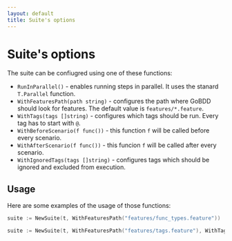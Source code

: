 ```yaml
---
layout: default
title: Suite's options
---
```


# Suite's options

The suite can be confiugred using one of these functions:

* `RunInParallel()` - enables running steps in parallel. It uses the stanard `T.Parallel` function.
* `WithFeaturesPath(path string)` - configures the path where GoBDD should look for features. The default value is `features/*.feature`.
* `WithTags(tags []string)` - configures which tags should be run. Every tag has to start with `@`.
* `WithBeforeScenario(f func())` - this function `f` will be called before every scenario.
* `WithAfterScenario(f func())` - this funcion `f` will be called after every scenario.
* `WithIgnoredTags(tags []string)` - configures tags which should be ignored and excluded from execution.

## Usage

Here are some examples of the usage of those functions:

```go
suite := NewSuite(t, WithFeaturesPath("features/func_types.feature"))
```

```go
suite := NewSuite(t, WithFeaturesPath("features/tags.feature"), WithTags([]string{"@tag"}))
```

